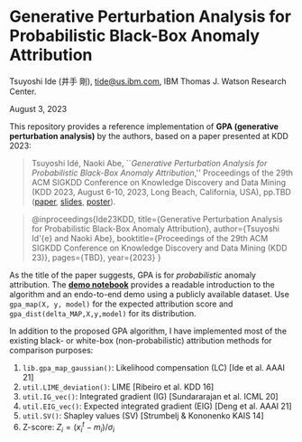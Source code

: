 # Generative Perturbation Analysis for Probabilistic Black-Box Anomaly Attribution

Tsuyoshi Ide (井手 剛), 
tide@us.ibm.com, IBM Thomas J. Watson Research Center.

August 3, 2023

This repository provides a reference implementation of **GPA (generative perturbation analysis)** by the authors, based on a paper presented at KDD 2023:

> Tsuyoshi Id&#233;, Naoki Abe, ``*Generative Perturbation Analysis for Probabilistic Black-Box Anomaly Attribution*,'' Proceedings of the 29th ACM SIGKDD Conference on Knowledge Discovery and Data Mining (KDD 2023, August 6-10, 2023, Long Beach, California, USA), pp.TBD ([paper](https://ide-research.net/papers/2023_KDD_Ide.pdf), [slides](https://ide-research.net/papers/2023_KDD_Ide_GPA_presentation.pdf), [poster](https://ide-research.net/papers/2023_KDD_Ide_poster.pdf)). 

> @inproceedings{Ide23KDD,
>  title={Generative Perturbation Analysis for Probabilistic Black-Box Anomaly Attribution},
>  author={Tsuyoshi Id\'{e} and Naoki Abe},
>  booktitle={Proceedings of the 29th ACM SIGKDD Conference on Knowledge Discovery and Data Mining (KDD 23)},
>  pages={TBD},
>  year={2023}
>}

As the title of the paper suggests, GPA is for *probabilistic* anomaly attribution. The **[demo notebook](GPA_Introduction.ipynb)** provides a readable introduction to the algorithm and an endo-to-end demo using a publicly available dataset. Use `gpa_map(X, y, model)` for the expected attribution score and `gpa_dist(delta_MAP,X,y,model)` for its distribution. 

In addition to the proposed GPA algorithm, I have implemented most of the existing black- or white-box (non-probabilistic) attribution methods for comparison purposes:

1. `lib.gpa_map_gaussian()`: Likelihood compensation (LC) [Ide et al. AAAI 21]
1. `util.LIME_deviation()`: LIME [Ribeiro et al. KDD 16]
1. `util.IG_vec()`: Integrated gradient (IG) [Sundararajan et al. ICML 20]
1. `util.EIG_vec()`: Expected integrated gradient (EIG) [Deng et al. AAAI 21]
1. `util.SV()`: Shapley values (SV) [Strumbelj & Kononenko KAIS 14]
1. Z-score: $Z_i = (x_i^t - m_i)/\sigma_i$



